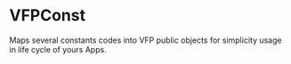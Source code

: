 # VFPConst
Maps several constants codes into VFP public objects for simplicity usage in life cycle of yours Apps.
